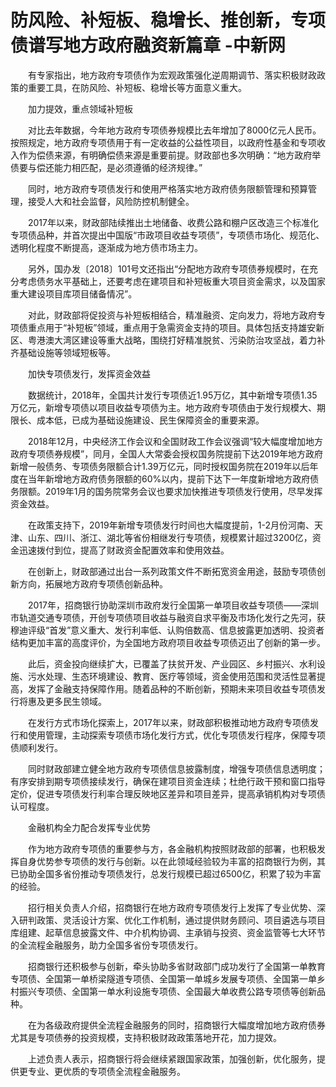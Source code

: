# 防风险、补短板、稳增长、推创新，专项债谱写地方政府融资新篇章 -中新网

　　有专家指出，地方政府专项债作为宏观政策强化逆周期调节、落实积极财政政策的重要工具，在防风险、补短板、稳增长等方面意义重大。

　　加力提效，重点领域补短板

　　对比去年数据，今年地方政府专项债券规模比去年增加了8000亿元人民币。按照规定，地方政府专项债用于有一定收益的公益性项目，以政府性基金和专项收入作为偿债来源，有明确偿债来源是重要前提。财政部也多次明确：“地方政府举债要与偿还能力相匹配，是必须遵循的经济规律。”

　　同时，地方政府专项债发行和使用严格落实地方政府债务限额管理和预算管理，接受人大和社会监督，风险防控机制健全。

　　2017年以来，财政部陆续推出土地储备、收费公路和棚户区改造三个标准化专项债品种，并首次提出中国版“市政项目收益专项债”，专项债市场化、规范化、透明化程度不断提高，逐渐成为地方债市场主力。

　　另外，国办发〔2018〕101号文还指出“分配地方政府专项债券规模时，在充分考虑债务水平基础上，还要考虑在建项目和补短板重大项目资金需求，以及国家重大建设项目库项目储备情况”。

　　对此，财政部将促投资与补短板相结合，精准融资、定向发力，将地方政府专项债重点用于“补短板”领域，重点用于急需资金支持的项目。具体包括支持雄安新区、粤港澳大湾区建设等重大战略，围绕打好精准脱贫、污染防治攻坚战，着力补齐基础设施等领域短板等。

　　加快专项债发行，发挥资金效益

　　数据统计，2018年，全国共计发行专项债近1.95万亿，其中新增专项债1.35万亿元，新增专项债以项目收益专项债为主。地方政府专项债由于发行规模大、期限长、成本低，已成为基础设施建设、民生保障资金的重要来源。

　　2018年12月，中央经济工作会议和全国财政工作会议强调“较大幅度增加地方政府专项债券规模”，同月，全国人大常委会授权国务院提前下达2019年地方政府新增一般债务、专项债务限额合计1.39万亿元，同时授权国务院在2019年以后年度在当年新增地方政府债务限额的60%以内，提前下达下一年度新增地方政府债务限额。2019年1月的国务院常务会议也要求加快推进专项债发行使用，尽早发挥资金效益。

　　在政策支持下，2019年新增专项债发行时间也大幅度提前，1-2月份河南、天津、山东、四川、浙江、湖北等省份相继发行专项债，规模累计超过3200亿，资金迅速拨付到位，提高了财政资金配置效率和使用效益。

　　在创新上，财政部通过出台一系列政策文件不断拓宽资金用途，鼓励专项债创新方向，拓展地方政府专项债创新品种。

　　2017年，招商银行协助深圳市政府发行全国第一单项目收益专项债——深圳市轨道交通专项债，开创专项债项目收益与融资自求平衡及市场化发行之先河，获穆迪评级“首发”意义重大、发行利率低、认购倍数高、信息披露更加透明、投资者结构更加丰富的高度评价，为全国地方政府项目收益专项债迈出了创新的第一步。

　　此后，资金投向继续扩大，已覆盖了扶贫开发、产业园区、乡村振兴、水利设施、污水处理、生态环境建设、教育、医疗等领域，资金使用范围和灵活性显著提高，发挥了金融支持保障作用。随着品种的不断创新，预期未来项目收益专项债发行将惠及更多民生领域。

　　在发行方式市场化探索上，2017年以来，财政部积极推动地方政府专项债发行和使用管理，主动探索专项债市场化发行方式，优化专项债发行程序，保障专项债顺利发行。

　　同时财政部建立健全地方政府专项债信息披露制度，增强专项债信息透明度；有序安排到期专项债接续发行，确保在建项目资金连续；杜绝行政干预和窗口指导定价，促进专项债发行利率合理反映地区差异和项目差异，提高承销机构对专项债认可程度。

　　金融机构全力配合发挥专业优势

　　作为地方政府专项债的重要参与方，各金融机构按照财政部的部署，也积极发挥自身优势参专项债的发行与创新。以在此领域经验较为丰富的招商银行为例，其已协助全国多省份推动专项债发行，总发行规模已超过6500亿，积累了较为丰富的经验。

　　招行相关负责人介绍，招商银行在地方政府专项债发行上发挥了专业优势、深入研判政策、灵活设计方案、优化工作机制，通过提供财务顾问、项目遴选与项目库组建、起草信息披露文件、中介机构协调、主承销与投资、资金监管等七大环节的全流程金融服务，助力全国多省份专项债发行。

　　招商银行还积极参与创新，牵头协助多省财政部门成功发行了全国第一单教育专项债、全国第一单桥梁隧道专项债、全国第一单城乡发展专项债、全国第一单乡村振兴专项债、全国第一单水利设施专项债、全国最大单收费公路专项债等创新品种。

　　在为各级政府提供全流程金融服务的同时，招商银行大幅度增加地方政府债券尤其是专项债券的投资规模，支持积极财政政策落地开花，加力提效。

　　上述负责人表示，招商银行将会继续紧跟国家政策，加强创新，优化服务，提供更专业、更优质的专项债全流程金融服务。
